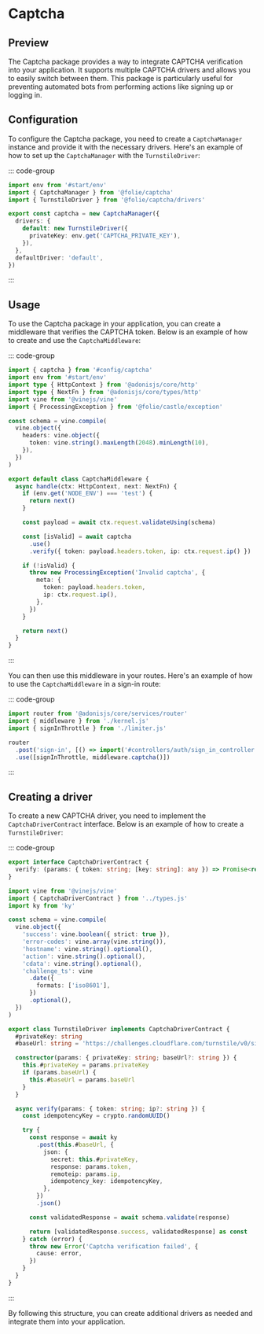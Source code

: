 # Captcha

## Preview

The Captcha package provides a way to integrate CAPTCHA verification into your application. It supports multiple CAPTCHA drivers and allows you to easily switch between them. This package is particularly useful for preventing automated bots from performing actions like signing up or logging in.

## Configuration

To configure the Captcha package, you need to create a `CaptchaManager` instance and provide it with the necessary drivers. Here's an example of how to set up the `CaptchaManager` with the `TurnstileDriver`:

::: code-group

```ts [config/captcha.ts]
import env from '#start/env'
import { CaptchaManager } from '@folie/captcha'
import { TurnstileDriver } from '@folie/captcha/drivers'

export const captcha = new CaptchaManager({
  drivers: {
    default: new TurnstileDriver({
      privateKey: env.get('CAPTCHA_PRIVATE_KEY'),
    }),
  },
  defaultDriver: 'default',
})
```

:::

## Usage

To use the Captcha package in your application, you can create a middleware that verifies the CAPTCHA token. Below is an example of how to create and use the `CaptchaMiddleware`:

::: code-group
```ts [app/middleware/captcha_middleware.ts]
import { captcha } from '#config/captcha'
import env from '#start/env'
import type { HttpContext } from '@adonisjs/core/http'
import type { NextFn } from '@adonisjs/core/types/http'
import vine from '@vinejs/vine'
import { ProcessingException } from '@folie/castle/exception'

const schema = vine.compile(
  vine.object({
    headers: vine.object({
      token: vine.string().maxLength(2048).minLength(10),
    }),
  })
)

export default class CaptchaMiddleware {
  async handle(ctx: HttpContext, next: NextFn) {
    if (env.get('NODE_ENV') === 'test') {
      return next()
    }

    const payload = await ctx.request.validateUsing(schema)

    const [isValid] = await captcha
      .use()
      .verify({ token: payload.headers.token, ip: ctx.request.ip() })

    if (!isValid) {
      throw new ProcessingException('Invalid captcha', {
        meta: {
          token: payload.headers.token,
          ip: ctx.request.ip(),
        },
      })
    }

    return next()
  }
}
```
:::

You can then use this middleware in your routes. Here's an example of how to use the `CaptchaMiddleware` in a sign-in route:

::: code-group
```ts [start/routes.ts]
import router from '@adonisjs/core/services/router'
import { middleware } from './kernel.js'
import { signInThrottle } from './limiter.js'

router
  .post('sign-in', [() => import('#controllers/auth/sign_in_controller')])
  .use([signInThrottle, middleware.captcha()])
```
:::

## Creating a driver

To create a new CAPTCHA driver, you need to implement the `CaptchaDriverContract` interface. Below is an example of how to create a `TurnstileDriver`:

::: code-group

```ts [captcha_driver_contract.ts]
export interface CaptchaDriverContract {
  verify: (params: { token: string; [key: string]: any }) => Promise<readonly [boolean, unknown]>
}
```

```ts [turnstile_driver.ts]
import vine from '@vinejs/vine'
import { CaptchaDriverContract } from '../types.js'
import ky from 'ky'

const schema = vine.compile(
  vine.object({
    'success': vine.boolean({ strict: true }),
    'error-codes': vine.array(vine.string()),
    'hostname': vine.string().optional(),
    'action': vine.string().optional(),
    'cdata': vine.string().optional(),
    'challenge_ts': vine
      .date({
        formats: ['iso8601'],
      })
      .optional(),
  })
)

export class TurnstileDriver implements CaptchaDriverContract {
  #privateKey: string
  #baseUrl: string = 'https://challenges.cloudflare.com/turnstile/v0/siteverify'

  constructor(params: { privateKey: string; baseUrl?: string }) {
    this.#privateKey = params.privateKey
    if (params.baseUrl) {
      this.#baseUrl = params.baseUrl
    }
  }

  async verify(params: { token: string; ip?: string }) {
    const idempotencyKey = crypto.randomUUID()

    try {
      const response = await ky
        .post(this.#baseUrl, {
          json: {
            secret: this.#privateKey,
            response: params.token,
            remoteip: params.ip,
            idempotency_key: idempotencyKey,
          },
        })
        .json()

      const validatedResponse = await schema.validate(response)

      return [validatedResponse.success, validatedResponse] as const
    } catch (error) {
      throw new Error('Captcha verification failed', {
        cause: error,
      })
    }
  }
}
```

:::

By following this structure, you can create additional drivers as needed and integrate them into your application.
